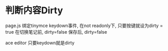 # 判断内容Dirty

page.js 绑定tinymce keydown事件, 在not readonly下, 只要按键就设为dirty = true
在切换笔记前, dirty=false
保存后, dirty=false

ace editor
只要keydown就是dirty